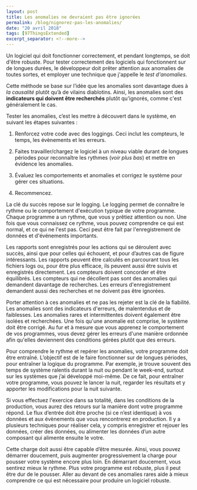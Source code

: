```yaml
---
layout: post
title: Les anomalies ne devraient pas être ignorées
permalink: /blog/nignorez-pas-les-anomalies/
date: "20 avril 2018"
tags: [97ThingsExtended]
excerpt_separator: <!--more-->
---
```

Un logiciel qui doit fonctionner correctement, et pendant longtemps, se doit d'être robuste. Pour tester correctement des logiciels qui fonctionnent sur de longues durées, le développeur doit prêter attention aux anomalies de toutes sortes, et employer une technique que j'appelle le <i>test d'anomalies</i>.

Cette méthode se base sur l’idée que les anomalies sont davantage dues à <i>la causalité</i> plutôt qu’à de vilains diablotins. Ainsi, les anomalies sont des <strong>indicateurs qui doivent être recherchés</strong> plutôt qu'ignorés, comme c'est généralement le cas.

Tester les anomalies, c’est les mettre à découvert dans le système, en suivant les étapes suivantes :

1. Renforcez votre code avec des loggings. Ceci inclut les compteurs, le temps, les évènements et les erreurs.

2. Faites travailler/chargez le logiciel à un niveau viable durant de longues périodes pour reconnaître les rythmes (<i>voir plus bas</i>) et mettre en évidence les anomalies.

3. Évaluez les comportements et anomalies et corrigez le système pour gérer ces situations.

4. Recommencez.

La clé du succès repose sur le logging. Le logging permet de connaître le rythme ou le comportement d'exécution typique de votre programme. Chaque programme a un rythme, que vous y prêtiez attention ou non. Une fois que vous connaissez ce rythme, vous pouvez comprendre ce qui est normal, et ce qui ne l'est pas. Ceci peut être fait par l'enregistrement de données et d'événements importants.

Les rapports sont enregistrés pour les actions qui se déroulent avec succès, ainsi que pour celles qui échouent, et pour d’autres cas de figure intéressants. Les rapports peuvent être calculés en parcourant tous les fichiers logs ou, pour être plus efficace, ils peuvent aussi être suivis et enregistrés directement. Les compteurs doivent concorder et être équilibrés. Les compteurs qui ne décollent pas sont des anomalies qui demandent davantage de recherches. Les erreurs d'enregistrement demandent aussi des recherches et ne doivent pas être ignorées.

Porter attention à ces anomalies et ne pas les rejeter est la clé de la fiabilité. Les anomalies sont des indicateurs d'erreurs, de malentendus et de faiblesses. Les anomalies rares et intermittentes doivent également être isolées et recherchées. Une fois qu'une anomalie est comprise, le système doit être corrigé. Au fur et à mesure que vous apprenez le comportement de vos programmes, vous devez gérer les erreurs d'une manière ordonnée afin qu'elles deviennent des conditions gérées plutôt que des erreurs.

Pour comprendre le rythme et repérer les anomalies, votre programme doit être entraîné. L’objectif est de le faire fonctionner sur de longues périodes, pour entraîner la logique du programme. Par exemple, je trouve souvent des temps de système ralentis durant la nuit ou pendant le week-end, surtout sur les systèmes que j’ai développé moi-même. De ce fait, pour entraîner votre programme, vous pouvez le lancer la nuit, regarder les résultats et y apporter les modifications pour la nuit suivante.

Si vous effectuez l'exercice dans sa totalité, dans les conditions de la production, vous aurez des retours sur la manière dont votre programme répond. Le flux d’entrée doit être proche (si ce n’est identique) à vos données et aux évènements que vous rencontrerez en production. Il y a plusieurs techniques pour réaliser cela, y compris enregistrer et rejouer les données, créer des données, ou alimenter les données d’un autre composant qui alimente ensuite le votre.

Cette charge doit aussi être capable d’être mesurée. Ainsi, vous pouvez démarrer doucement, puis augmenter progressivement la charge pour pousser votre système encore plus loin. En démarrant doucement, vous sentirez mieux le rythme. Plus votre programme est robuste, plus il peut être dur de le pousser. Aller au devant de ces anomalies rares aide à mieux comprendre ce qui est nécessaire pour produire un logiciel robuste.
